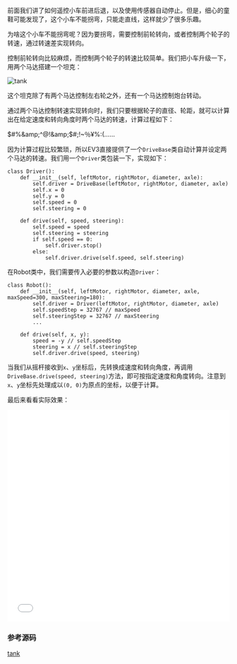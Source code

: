 
前面我们讲了如何遥控小车前进后退，以及使用传感器自动停止。但是，细心的童鞋可能发现了，这个小车不能拐弯，只能走直线，这样就少了很多乐趣。

为啥这个小车不能拐弯呢？因为要拐弯，需要控制前轮转向，或者控制两个轮子的转速，通过转速差实现转向。

控制前轮转向比较麻烦，而控制两个轮子的转速比较简单。我们把小车升级一下，用两个马达搭建一个坦克：

<img alt="tank" data-src="/files/attachments/1346727531511874/l" src="/static/img/loading.svg"/>

这个坦克除了有两个马达控制左右轮之外，还有一个马达控制炮台转动。

通过两个马达控制转速实现转向时，我们只要根据轮子的直径、轮距，就可以计算出在给定速度和转向角度时两个马达的转速，计算过程如下：

$#%&amp;^@!&amp;$#;!~％¥%:(……

因为计算过程比较繁琐，所以EV3直接提供了一个`DriveBase`类自动计算并设定两个马达的转速。我们用一个`Driver`类包装一下，实现如下：

```
class Driver():
    def __init__(self, leftMotor, rightMotor, diameter, axle):
        self.driver = DriveBase(leftMotor, rightMotor, diameter, axle)
        self.x = 0
        self.y = 0
        self.speed = 0
        self.steering = 0

    def drive(self, speed, steering):
        self.speed = speed
        self.steering = steering
        if self.speed == 0:
            self.driver.stop()
        else:
            self.driver.drive(self.speed, self.steering)

```

在Robot类中，我们需要传入必要的参数以构造`Driver`：

```
class Robot():
    def __init__(self, leftMotor, rightMotor, diameter, axle, maxSpeed=300, maxSteering=180):
        self.driver = Driver(leftMotor, rightMotor, diameter, axle)
        self.speedStep = 32767 // maxSpeed
        self.steeringStep = 32767 // maxSteering
        ...

    def drive(self, x, y):
        speed = -y // self.speedStep
        steering = x // self.steeringStep
        self.driver.drive(speed, steering)

```

当我们从摇杆接收到`x`、`y`坐标后，先转换成速度和转向角度，再调用`DriveBase.drive(speed, steering)`方法，即可按指定速度和角度转向。注意到`x`、`y`坐标先处理成以`(0, 0)`为原点的坐标，以便于计算。

最后来看看实际效果：

<iframe border="0" frameborder="no" framespacing="0" scrolling="no" src="//player.bilibili.com/player.html?bvid=1Se411p7J2" style="width:100%;height:480px"></iframe>

### 参考源码

[tank](https://github.com/michaelliao/learn-python3/tree/master/samples/micropython/tank)

